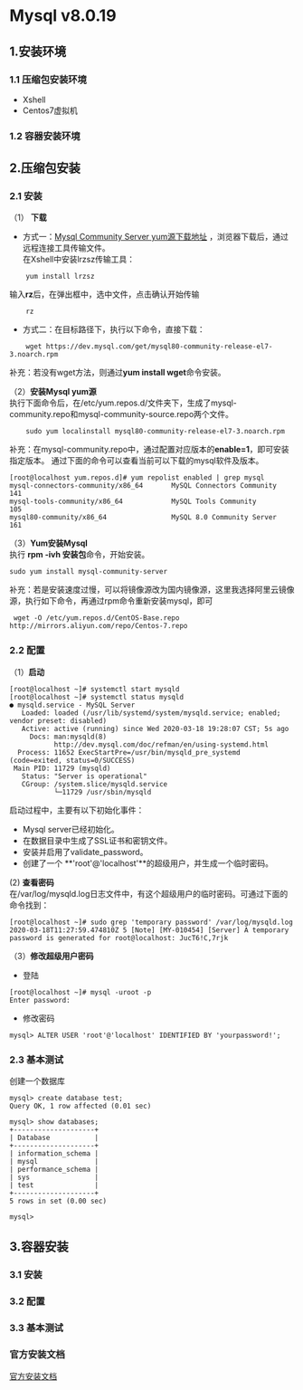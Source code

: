 # Mysql v8.0.19
## 1.安装环境
### 1.1 压缩包安装环境
* Xshell
* Centos7虚拟机

### 1.2 容器安装环境


## 2.压缩包安装
### 2.1 安装
（1） **下载**
* 方式一：[Mysql Community Server yum源下载地址](https://dev.mysql.com/downloads/repo/yum/) ，浏览器下载后，通过远程连接工具传输文件。   
    在Xshell中安装lrzsz传输工具：
```
    yum install lrzsz
```   
   输入**rz**后，在弹出框中，选中文件，点击确认开始传输
```
    rz
```

* 方式二：在目标路径下，执行以下命令，直接下载：
```
    wget https://dev.mysql.com/get/mysql80-community-release-el7-3.noarch.rpm
```
补充：若没有wget方法，则通过**yum install wget**命令安装。    

（2）**安装Mysql yum源**    
执行下面命令后，在/etc/yum.repos.d/文件夹下，生成了mysql-community.repo和mysql-community-source.repo两个文件。
```
    sudo yum localinstall mysql80-community-release-el7-3.noarch.rpm
```   
补充：在mysql-community.repo中，通过配置对应版本的**enable=1**，即可安装指定版本。 通过下面的命令可以查看当前可以下载的mysql软件及版本。   
```
[root@localhost yum.repos.d]# yum repolist enabled | grep mysql
mysql-connectors-community/x86_64       MySQL Connectors Community           141
mysql-tools-community/x86_64            MySQL Tools Community                105
mysql80-community/x86_64                MySQL 8.0 Community Server           161
```
（3）**Yum安装Mysql**   
   执行 **rpm -ivh 安装包**命令，开始安装。
```
sudo yum install mysql-community-server
```   
补充：若是安装速度过慢，可以将镜像源改为国内镜像源，这里我选择阿里云镜像源，执行如下命令，再通过rpm命令重新安装mysql，即可
```
 wget -O /etc/yum.repos.d/CentOS-Base.repo http://mirrors.aliyun.com/repo/Centos-7.repo
```   
### 2.2 配置
（1）**启动**
```
[root@localhost ~]# systemctl start mysqld
[root@localhost ~]# systemctl status mysqld
● mysqld.service - MySQL Server
   Loaded: loaded (/usr/lib/systemd/system/mysqld.service; enabled; vendor preset: disabled)
   Active: active (running) since Wed 2020-03-18 19:28:07 CST; 5s ago
     Docs: man:mysqld(8)
           http://dev.mysql.com/doc/refman/en/using-systemd.html
  Process: 11652 ExecStartPre=/usr/bin/mysqld_pre_systemd (code=exited, status=0/SUCCESS)
 Main PID: 11729 (mysqld)
   Status: "Server is operational"
   CGroup: /system.slice/mysqld.service
           └─11729 /usr/sbin/mysqld
```    
启动过程中，主要有以下初始化事件：   
- Mysql server已经初始化。
- 在数据目录中生成了SSL证书和密钥文件。
- 安装并启用了validate_password。
- 创建了一个 **'root'@'localhost'**的超级用户，并生成一个临时密码。

(2) **查看密码**   
在/var/log/mysqld.log日志文件中，有这个超级用户的临时密码。可通过下面的命令找到：
```
[root@localhost ~]# sudo grep 'temporary password' /var/log/mysqld.log
2020-03-18T11:27:59.474810Z 5 [Note] [MY-010454] [Server] A temporary password is generated for root@localhost: JucT6!C,7rjk
```
（3）**修改超级用户密码**  
- 登陆   
```
[root@localhost ~]# mysql -uroot -p
Enter password:
```
- 修改密码
```
mysql> ALTER USER 'root'@'localhost' IDENTIFIED BY 'yourpassword!';
```

### 2.3 基本测试
创建一个数据库
```
mysql> create database test;
Query OK, 1 row affected (0.01 sec)

mysql> show databases;
+--------------------+
| Database           |
+--------------------+
| information_schema |
| mysql              |
| performance_schema |
| sys                |
| test               |
+--------------------+
5 rows in set (0.00 sec)

mysql> 

```

## 3.容器安装
### 3.1 安装

### 3.2 配置

### 3.3 基本测试 


### 官方安装文档
[官方安装文档](https://dev.mysql.com/doc/refman/8.0/en/linux-installation.html)
